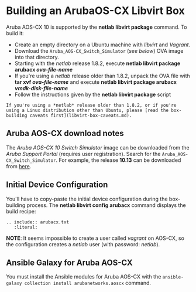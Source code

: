 # Building an ArubaOS-CX Libvirt Box

Aruba AOS-CX 10 is supported by the **netlab libvirt package** command. To build it:

* Create an empty directory on a Ubuntu machine with *libvirt* and *Vagrant*.
* Download the `Aruba_AOS-CX_Switch_Simulator` (*see below*) OVA image into that directory.
* Starting with the *netlab* release 1.8.2, execute **netlab libvirt package arubacx _ova-file-name_**
* If you're using a *netlab* release older than 1.8.2, unpack the OVA file with **tar xvf _ova-file-name_** and execute **netlab libvirt package arubacx _vmdk-disk-file-name_**
* Follow the instructions given by the **netlab libvirt package** script

```{warning}
If you're using a *‌netlab* release older than 1.8.2, or if you're using a Linux distribution other than Ubuntu, please [read the box-building caveats first](libvirt-box-caveats.md).
```

## Aruba AOS-CX download notes

The *Aruba AOS-CX 10 Switch Simulator* image can be downloaded from the *Aruba Support Portal* (requires user registration). Search for the `Aruba_AOS-CX_Switch_Simulator`. For example, the release **10.13** can be downloaded from [here](https://networkingsupport.hpe.com/downloads/software/RmlsZToyOGE0NDJmYS1jMDgxLTExZWUtYmJjMi01ZmNmNDVkNDc4NDk%3D).

## Initial Device Configuration

You'll have to copy-paste the initial device configuration during the box-building process. The **netlab libvirt config arubacx** command displays the build recipe:

```{eval-rst}
.. include:: arubacx.txt
   :literal:
```

**NOTE**: It seems impossible to create a user called *vagrant* on AOS-CX, so the configuration creates a *netlab* user (with password: *netlab*).

## Ansible Galaxy for Aruba AOS-CX

You must install the Ansible modules for Aruba AOS-CX with the  `ansible-galaxy collection install arubanetworks.aoscx` command.
